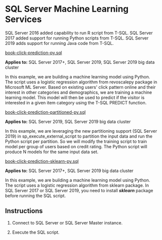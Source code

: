 # SQL Server Machine Learning Services

SQL Server 2016 added capability to run R script from T-SQL. SQL Server 2017 added support for running Python scripts from T-SQL. SQL Server 2019 adds support for running Java code from T-SQL.

[book-click-prediction-py.sql](book-click-prediction-py.sql/)

**Applies to:** SQL Server 2017+, SQL Server 2019, SQL Server 2019 big data cluster

In this example, we are building a machine learning model using Python. The script uses a logistic regression algorithm from revoscalepy package in Microsoft ML Server. Based on existing users' click pattern online and their interest in other categories and demographics, we are training a machine learning model. This model will then be used to predict if the visitor is interested in a given item category using the T-SQL PREDICT function.

[book-click-prediction-partitioned-py.sql](book-click-prediction-partitioned-py.sql/)

**Applies to:** SQL Server 2019, SQL Server 2019 big data cluster

In this example, we are leveraging the new partitioning support (SQL Server 2019) in sp_execute_external_script to partition the input data and run the Python script per partition. So we will modify the training script to train model per group of users based on credit rating. The Python script will produce N models for the same input data set.

[book-click-prediction-sklearn-py.sql](book-click-prediction-sklearn-py.sql/)

**Applies to:** SQL Server 2017+, SQL Server 2019 big data cluster

In this example, we are building a machine learning model using Python. The script uses a logistic regression algorithm from sklearn package. In SQL Server 2017 or SQL Server 2019, you need to install ***sklearn*** package before running the SQL script.

## Instructions

1. Connect to SQL Server or SQL Server Master instance.

1. Execute the SQL script.
